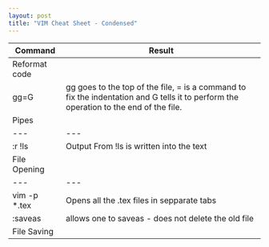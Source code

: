 ```yaml
---
layout: post
title: "VIM Cheat Sheet - Condensed"
---
```

|Command|Result|
|---    |---    |
|Reformat code|
|gg=G| gg goes to the top of the file, = is a command to fix the indentation and G tells it to perform the operation to the end of the file.|
|Pipes|
|---    |---    |
|:r !ls |    Output From !ls is written into the text|
|File Opening||
|---    |---    |
|vim -p *.tex|  Opens all the .tex files in sepparate tabs|
|:saveas | allows one to saveas - does not delete the old file|
|File Saving||
